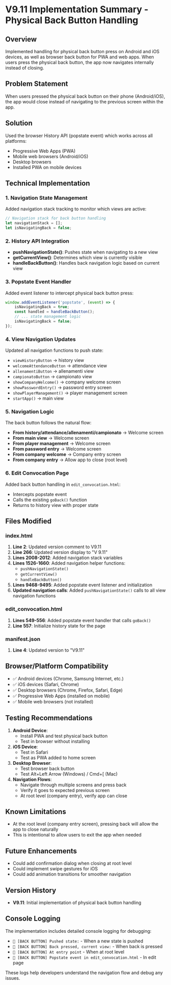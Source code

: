 # V9.11 Implementation Summary - Physical Back Button Handling

## Overview
Implemented handling for physical back button press on Android and iOS devices, as well as browser back button for PWA and web apps. When users press the physical back button, the app now navigates internally instead of closing.

## Problem Statement
When users pressed the physical back button on their phone (Android/iOS), the app would close instead of navigating to the previous screen within the app.

## Solution
Used the browser History API (popstate event) which works across all platforms:
- Progressive Web Apps (PWA)
- Mobile web browsers (Android/iOS)
- Desktop browsers
- Installed PWA on mobile devices

## Technical Implementation

### 1. Navigation State Management
Added navigation stack tracking to monitor which views are active:

```javascript
// Navigation stack for back button handling
let navigationStack = [];
let isNavigatingBack = false;
```

### 2. History API Integration
- **pushNavigationState()**: Pushes state when navigating to a new view
- **getCurrentView()**: Determines which view is currently visible
- **handleBackButton()**: Handles back navigation logic based on current view

### 3. Popstate Event Handler
Added event listener to intercept physical back button press:

```javascript
window.addEventListener('popstate', (event) => {
    isNavigatingBack = true;
    const handled = handleBackButton();
    // ... state management logic
    isNavigatingBack = false;
});
```

### 4. View Navigation Updates
Updated all navigation functions to push state:
- `viewHistoryButton` → history view
- `welcomeAttendanceButton` → attendance view
- `allenamentiButton` → allenamenti view
- `campionatoButton` → campionato view
- `showCompanyWelcome()` → company welcome screen
- `showPasswordEntry()` → password entry screen
- `showPlayerManagement()` → player management screen
- `startApp()` → main view

### 5. Navigation Logic
The back button follows the natural flow:
- **From history/attendance/allenamenti/campionato** → Welcome screen
- **From main view** → Welcome screen
- **From player management** → Welcome screen
- **From password entry** → Welcome screen
- **From company welcome** → Company entry screen
- **From company entry** → Allow app to close (root level)

### 6. Edit Convocation Page
Added back button handling in `edit_convocation.html`:
- Intercepts popstate event
- Calls the existing `goBack()` function
- Returns to history view with proper state

## Files Modified

### index.html
1. **Line 2**: Updated version comment to V9.11
2. **Line 266**: Updated version display to "V 9.11"
3. **Lines 2008-2012**: Added navigation stack variables
4. **Lines 1526-1660**: Added navigation helper functions:
   - `pushNavigationState()`
   - `getCurrentView()`
   - `handleBackButton()`
5. **Lines 9468-9495**: Added popstate event listener and initialization
6. **Updated navigation calls**: Added `pushNavigationState()` calls to all view navigation functions

### edit_convocation.html
1. **Lines 549-556**: Added popstate event handler that calls `goBack()`
2. **Line 557**: Initialize history state for the page

### manifest.json
1. **Line 4**: Updated version to "V9.11"

## Browser/Platform Compatibility
- ✅ Android devices (Chrome, Samsung Internet, etc.)
- ✅ iOS devices (Safari, Chrome)
- ✅ Desktop browsers (Chrome, Firefox, Safari, Edge)
- ✅ Progressive Web Apps (installed on mobile)
- ✅ Mobile web browsers (not installed)

## Testing Recommendations
1. **Android Device**: 
   - Install PWA and test physical back button
   - Test in browser without installing
2. **iOS Device**:
   - Test in Safari
   - Test as PWA added to home screen
3. **Desktop Browser**:
   - Test browser back button
   - Test Alt+Left Arrow (Windows) / Cmd+[ (Mac)
4. **Navigation Flows**:
   - Navigate through multiple screens and press back
   - Verify it goes to expected previous screen
   - At root level (company entry), verify app can close

## Known Limitations
- At the root level (company entry screen), pressing back will allow the app to close naturally
- This is intentional to allow users to exit the app when needed

## Future Enhancements
- Could add confirmation dialog when closing at root level
- Could implement swipe gestures for iOS
- Could add animation transitions for smoother navigation

## Version History
- **V9.11**: Initial implementation of physical back button handling

## Console Logging
The implementation includes detailed console logging for debugging:
- `📱 [BACK BUTTON] Pushed state:` - When a new state is pushed
- `📱 [BACK BUTTON] Back pressed, current view:` - When back is pressed
- `📱 [BACK BUTTON] At entry point` - When at root level
- `📱 [BACK BUTTON] Popstate event in edit_convocation.html` - In edit page

These logs help developers understand the navigation flow and debug any issues.
